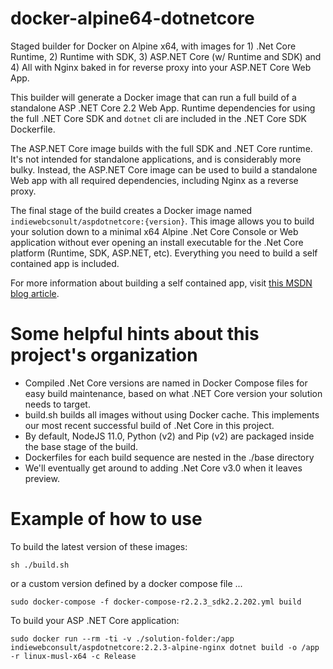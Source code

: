 # docker-alpine64-dotnetcore
Staged builder for Docker on Alpine x64, with images for 1) .Net Core Runtime, 2) Runtime with SDK, 3) ASP.NET Core (w/ Runtime and SDK) and 4) All with Nginx baked in for reverse proxy into your ASP.NET Core Web App.

This builder will generate a Docker image that can run a full build of a standalone ASP .NET Core 2.2 Web App. Runtime dependencies for using the full .NET Core SDK and `dotnet` cli are included in the .NET Core SDK Dockerfile.

The ASP.NET Core image builds with the full SDK and .NET Core runtime. It's not intended for standalone applications, and is considerably more bulky. Instead, the ASP.NET Core image can be used to build a standalone Web app with all required dependencies, including Nginx as a reverse proxy. 

The final stage of the build creates a Docker image named `indiewebcsonult/aspdotnetcore:{version}`.  This image allows you to build your solution down to a minimal x64 Alpine .Net Core Console or Web application without ever opening an install executable for the .Net Core platform (Runtime, SDK, ASP.NET, etc). Everything you need to build a self contained app is included. 

For more information about building a self contained app, visit [this MSDN blog article](https://blogs.msdn.microsoft.com/luisdem/2017/03/19/net-core-1-1-how-to-publish-a-self-contained-application/).

# Some helpful hints about this project's organization
* Compiled .Net Core versions are named in Docker Compose files for easy build maintenance, based on what .NET Core version your solution needs to target.
* build.sh builds all images without using Docker cache. This implements our most recent successful build of .Net Core in this project.
* By default, NodeJS 11.0, Python (v2) and Pip (v2) are packaged inside the base stage of the build.
* Dockerfiles for each build sequence are nested in the ./base directory
* We'll eventually get around to adding .Net Core v3.0 when it leaves preview.

# Example of how to use
To build the latest version of these images:
```shell
sh ./build.sh
```
or a custom version defined by a docker compose file ...
```shell
sudo docker-compose -f docker-compose-r2.2.3_sdk2.2.202.yml build
```
To build your ASP .NET Core application:
```shell
sudo docker run --rm -ti -v ./solution-folder:/app indiewebconsult/aspdotnetcore:2.2.3-alpine-nginx dotnet build -o /app -r linux-musl-x64 -c Release 
```
